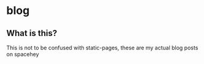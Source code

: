 # blog

## What is this?
This is not to be confused with static-pages, these are my actual blog posts on spacehey
